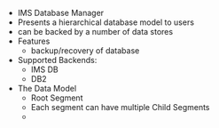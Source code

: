 - IMS Database Manager
- Presents a hierarchical database model to users
- can be backed by a number of data stores
- Features
	- backup/recovery of database
- Supported Backends:
	- IMS DB
	- DB2
- The Data Model
	- Root Segment
	- Each segment can have multiple Child Segments
	-